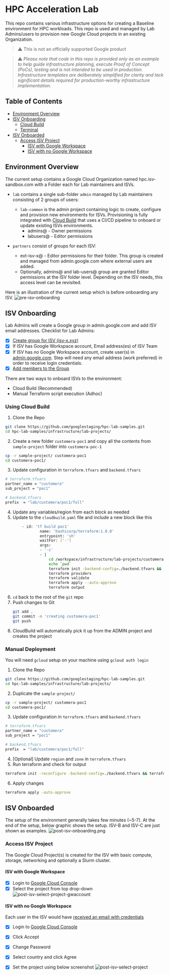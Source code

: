 
# HPC Acceleration Lab

This repo contains various infrastructure options for creating a Baseline environment for HPC workloads. This repo is used and managed by Lab Admins/users to provision new Google Cloud projects in an existing Organization.  

> :warning: This is not an officially supported Google product

> :warning: *Please note that code in this repo is provided only as an example to help
guide infrastructure planning, execute Proof of Concept (PoCs), testing and is not intended to be used in production. Infrastructure templates are deliberately simplified for clarity and lack significant details required for production-worthy infrastructure implementation.*

## Table of Contents
  - [Environment Overview](#environment)
  - [ISV Onboarding](#isv-onboarding)
    - [Cloud Build](#using-cloud-build)
	- [Terminal](#manual-deployment)
  - [ISV Onboarded](#isv-onboarded)
    - [Access ISV Project](#access-isv-proejct)
      - [ISV with Google Workspace](#isv-with-google-workspace)
      - [ISV with no Google Workspace](#isv-with-no-google-workspace)

## Environment Overview
The current setup contains a Google Cloud Organization named hpc.isv-sandbox.com with a Folder each for Lab maintainers and ISVs. 
 - `lab` contains a single sub-folder `admin` managed by Lab maintainers consisting of 2 groups of users:
   * `lab-common` is the admin project containing logic to create, configure and provision new environments for ISVs. Provisioning is fully integrated with [Cloud Build](https://cloud.google.com/build) that uses a CI/CD pipeline to onboard or update existing ISVs environments.
     * admins@ - Owner permissions
   	 * labusers@ - Editor permissions
 
 - `partners` consist of groups for each ISV:
   * ext-isv-x@ - Editor permissions for their folder. This group is created and managed from admin.google.com where external users are added. 
   * Optionally, admins@ and lab-users@ group are granted Editor permissions at the ISV folder level. Depending on the ISV needs, this access level can be revisited.


Here is an illustration of the current setup which is before onboarding any ISV.
![pre-isv-onboarding](images/pre-isv-onboarding.png)

## ISV Onboarding
Lab Admins will create a Google group in admin.google.com and add ISV email addresses. Checklist for Lab Admins:
 - [x] [Create group for ISV (isv-x.xyz)](https://cloud.google.com/iam/docs/groups-in-cloud-console#creating)
 - [x] If ISV has Google Workspace account, Email address(es) of ISV Team
 - [x] If ISV has *no* Google Workspace account, create user(s) in [admin.google.com](https://support.google.com/a/answer/33310?hl=en). Step will need any email address (work preferred) in order to receive login credentials.
 - [x] [Add members to the Group](https://cloud.google.com/iam/docs/groups-in-cloud-console#viewing-editing-details)

There are two ways to onboard ISVs to the environment:
 - Cloud Build (Recommended)
 - Manual Terraform script execution (Adhoc)
### Using Cloud Build
1. Clone the Repo
```sh
git clone https://github.com/googlestaging/hpc-lab-samples.git
cd hpc-lab-samples/infrastructure/lab-projects/
```
2. Create a new folder `customera-poc1` and copy all the contents from `sample-project` folder into `customera-poc-1`
```sh
cp -r sample-project/ customera-poc1
cd customera-poc1/
```
3. Update configuration in `terraform.tfvars` and `backend.tfvars`
```sh
# terraform.tfvars
partner_name = "customera"
sub_project = "poc1"

# backend.tfvars
prefix  = "lab/customera/poc1/full"
```
4. Update any variables/region from each block as needed
5. Update to the `cloudbuild.yaml` file and include a new block like this
    ```sh
		- id: 'tf build poc1'
				name: 'hashicorp/terraform:1.0.0'
				entrypoint: 'sh'
				waitFor: ['-']
				args: 
				- '-c'
				- |
					cd /workspace/infrastructure/lab-projects/customera-poc-1
					echo `pwd`
					terraform init -backend-config=./backend.tfvars && terraform plan
					terraform providers
					terraform validate
					terraform apply --auto-approve
					terraform output
    ```
5. `cd` back to the root of the `git` repo
6. Push changes to Git
	```sh
    git add .
    git commit -m 'creating customera-poc1'
    git push
    ```
7. CloudBuild will automatically pick it up from the ADMIN project and creates the project 

### Manual Deployment
You will need `gcloud` setup on your machine using `gcloud auth login`

1. Clone the Repo
```sh
git clone https://github.com/googlestaging/hpc-lab-samples.git
cd hpc-lab-samples/infrastructure/lab-projects/
```
2. Duplicate the `sample-project/` 
```sh
cp -r sample-project/ customera-poc1
cd customera-poc1/
```
3. Update configuration in `terraform.tfvars` and `backend.tfvars`
```sh
# terraform.tfvars
partner_name = "customera"
sub_project = "poc1"

# backend.tfvars
prefix  = "lab/customera/poc1/full"
```
4. [Optional] Update `region` and `zone` in `terraform.tfvars`
5. Run terraform and check for output
```sh 
terraform init -reconfigure -backend-config=./backend.tfvars && terraform plan
```
6. Apply changes
```sh
terraform apply -auto-approve
``` 
## ISV Onboarded
The setup of the environment generally takes few minutes (~5-7). At the end of the setup, below graphic shows the setup. ISV-B and ISV-C are just shown as examples.
![post-isv-onboarding.png](images/post-isv-onboarding.png)

### Access ISV Project
The Google Cloud Project(s) is created for the ISV with basic compute, storage, networking and optionally a Slurm cluster. 

#### ISV with Google Workspace 
 - [x] Login to [Google Cloud Console](https://console.cloud.google.com)
 - [x] Select the project from top drop-down
![post-isv-select-project-gwaccount](images/post-isv-select-project-gwaccount.png)

#### ISV with no Google Workspace
Each user in the ISV would have [received an email with credentials](##isv-onboarding)
 - [x] Login to [Google Cloud Console](https://.cloud.google.com)
 - [x] Click Accept
 - [x] Change Password
 - [x] Select country and click Agree
 - [x] Set the project using below screenshot
![post-isv-select-project](images/post-isv-select-project.png)










